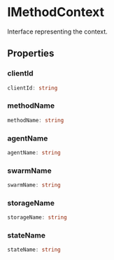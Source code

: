# IMethodContext

Interface representing the context.

## Properties

### clientId

```ts
clientId: string
```

### methodName

```ts
methodName: string
```

### agentName

```ts
agentName: string
```

### swarmName

```ts
swarmName: string
```

### storageName

```ts
storageName: string
```

### stateName

```ts
stateName: string
```
